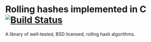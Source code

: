 Rolling hashes implemented in C [![Build Status](https://api.travis-ci.org/frenkel/rolling-hashes.svg)](https://travis-ci.org/frenkel/rolling-hashes)
===============================

A library of well-tested, BSD licensed, rolling hash algorithms.
